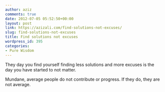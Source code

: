 ```yaml
---
author: aziz
comments: true
date: 2012-07-05 05:52:50+00:00
layout: post
link: https://azizali.com/find-solutions-not-excuses/
slug: find-solutions-not-excuses
title: Find solutions not excuses
wordpress_id: 395
categories:
- Pure Wisdom
---
```


They day you find yourself finding less solutions and more excuses is the day you have started to not matter.

Mundane, average people do not contribute or progress. If they do, they are not average.
